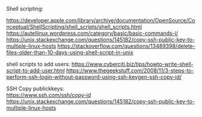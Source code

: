 Shell scripting:

https://developer.apple.com/library/archive/documentation/OpenSource/Conceptual/ShellScripting/shell_scripts/shell_scripts.html
https://autellinux.wordpress.com/category/basic/basic-commands-i/
https://unix.stackexchange.com/questions/145182/copy-ssh-public-key-to-multiple-linux-hosts
https://stackoverflow.com/questions/13489398/delete-files-older-than-10-days-using-shell-script-in-unix

shell scripts to add users:
https://www.cyberciti.biz/tips/howto-write-shell-script-to-add-user.html
https://www.thegeekstuff.com/2008/11/3-steps-to-perform-ssh-login-without-password-using-ssh-keygen-ssh-copy-id/

SSH Copy publickkeys:    
https://www.ssh.com/ssh/copy-id
https://unix.stackexchange.com/questions/145182/copy-ssh-public-key-to-multiple-linux-hosts
